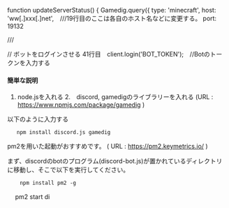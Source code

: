 function updateServerStatus() {
  Gamedig.query({
    type: 'minecraft',
    host: 'ww[.]xxx[.]net',　///19行目のここは各自のホスト名などに変更する。
    port: 19132

///

// ボットをログインさせる
41行目　client.login('BOT_TOKEN');　//Botのトークンを入力する


#### 簡単な説明

1.  node.jsを入れる
2.　discord, gamedigのライブラリーを入れる
(URL : https://www.npmjs.com/package/gamedig )

以下のように入力する

       npm install discord.js gamedig


pm2を用いた起動がおすすめです。
( URL : https://pm2.keymetrics.io/ )

まず、discordのbotのプログラム(discord-bot.js)が置かれているディレクトリに移動し、そこで以下を実行してください。


        npm install pm2 -g
　
        pm2 start di


